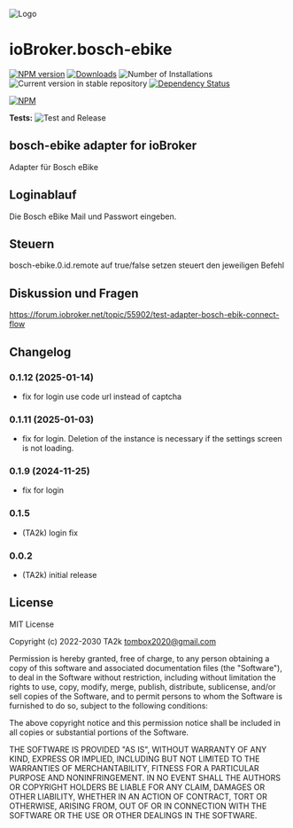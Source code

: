 ![Logo](admin/bosch-ebike.png)

# ioBroker.bosch-ebike

[![NPM version](https://img.shields.io/npm/v/iobroker.bosch-ebike.svg)](https://www.npmjs.com/package/iobroker.bosch-ebike)
[![Downloads](https://img.shields.io/npm/dm/iobroker.bosch-ebike.svg)](https://www.npmjs.com/package/iobroker.bosch-ebike)
![Number of Installations](https://iobroker.live/badges/bosch-ebike-installed.svg)
![Current version in stable repository](https://iobroker.live/badges/bosch-ebike-stable.svg)
[![Dependency Status](https://img.shields.io/david/TA2k/iobroker.bosch-ebike.svg)](https://david-dm.org/TA2k/iobroker.bosch-ebike)

[![NPM](https://nodei.co/npm/iobroker.bosch-ebike.png?downloads=true)](https://nodei.co/npm/iobroker.bosch-ebike/)

**Tests:** ![Test and Release](https://github.com/TA2k/ioBroker.bosch-ebike/workflows/Test%20and%20Release/badge.svg)

## bosch-ebike adapter for ioBroker

Adapter für Bosch eBike

## Loginablauf

Die Bosch eBike Mail und Passwort eingeben.

## Steuern

bosch-ebike.0.id.remote auf true/false setzen steuert den jeweiligen Befehl

## Diskussion und Fragen

<https://forum.iobroker.net/topic/55902/test-adapter-bosch-ebik-connect-flow>

## Changelog
### 0.1.12 (2025-01-14)

- fix for login use code url instead of captcha

### 0.1.11 (2025-01-03)

- fix for login. Deletion of the instance is necessary if the settings screen is not loading.

### 0.1.9 (2024-11-25)

- fix for login

### 0.1.5

- (TA2k) login fix

### 0.0.2

- (TA2k) initial release

## License

MIT License

Copyright (c) 2022-2030 TA2k <tombox2020@gmail.com>

Permission is hereby granted, free of charge, to any person obtaining a copy
of this software and associated documentation files (the "Software"), to deal
in the Software without restriction, including without limitation the rights
to use, copy, modify, merge, publish, distribute, sublicense, and/or sell
copies of the Software, and to permit persons to whom the Software is
furnished to do so, subject to the following conditions:

The above copyright notice and this permission notice shall be included in all
copies or substantial portions of the Software.

THE SOFTWARE IS PROVIDED "AS IS", WITHOUT WARRANTY OF ANY KIND, EXPRESS OR
IMPLIED, INCLUDING BUT NOT LIMITED TO THE WARRANTIES OF MERCHANTABILITY,
FITNESS FOR A PARTICULAR PURPOSE AND NONINFRINGEMENT. IN NO EVENT SHALL THE
AUTHORS OR COPYRIGHT HOLDERS BE LIABLE FOR ANY CLAIM, DAMAGES OR OTHER
LIABILITY, WHETHER IN AN ACTION OF CONTRACT, TORT OR OTHERWISE, ARISING FROM,
OUT OF OR IN CONNECTION WITH THE SOFTWARE OR THE USE OR OTHER DEALINGS IN THE
SOFTWARE.
